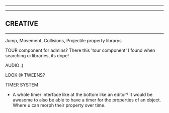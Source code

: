 --------------------------------------------------------------------------------------
--------------------------------------------------------------------------------------
CREATIVE
--------------------------------------------------------------------------------------
--------------------------------------------------------------------------------------

Jump, Movement, Collisions, Projectile property librarys

TOUR component for admins? There this 'tour component' I found when searching ui libraries, its dope!

AUDIO :)

LOOK @ TWEENS?

TIMER SYSTEM
 - A whole timer interface like at the bottom like an editor?
  It would be awesome to also be able to have a timer for the properties of an object. Where u can morph their property over time.